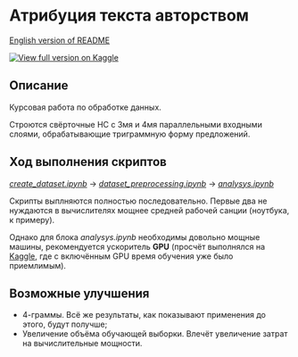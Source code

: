 # Атрибуция текста авторством

[English version of README](/README_en.md)

<a href="https://www.kaggle.com/d0rj3228/authorship-attribution"><img src="https://img.shields.io/badge/Kaggle-20BEFF?style=for-the-badge&logo=Kaggle&logoColor=white" title="View full version on Kaggle" /></a>

## Описание

Курсовая работа по обработке данных. 

Строются свёрточные НС с 3мя и 4мя параллельными входными слоями, обрабатывающие триграммную форму предложений.


## Ход выполнения скриптов

[*create_dataset.ipynb*](/create_dataset.ipynb) -> [*dataset_preprocessing.ipynb*](/dataset_preprocessing.ipynb) -> [*analysys.ipynb*](/analysys.ipynb)

Скрипты выплняются полностью последовательно. Первые два не нуждаются в вычислителях мощнее средней рабочей санции (ноутбука, к примеру).

Однако для блока *analysys.ipynb* необходимы довольно мощные машины, рекомендуется ускоритель **GPU** (просчёт выполнялся на [Kaggle](https://www.kaggle.com/d0rj3228/authorship-attribution), где с включённым GPU время обучения уже было приемлимым).

## Возможные улучшения

* 4-граммы. Всё же результаты, как показывают применения до этого, будут получше;
* Увеличение объёма обучающей выборки. Влечёт увеличение затрат на вычислительные мощности.
